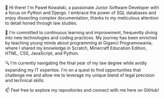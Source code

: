 👋 Hi there! I'm Paweł Kowalski, a passionate Junior Software Developer with a focus on Python and Django. I embrace the power of SQL databases and enjoy dissecting complex documentation, thanks to my meticulous attention to detail honed through law studies.

🌱 I'm committed to continuous learning and improvement, frequently diving into new technologies and coding practices. My journey has been enriched by teaching young minds about programming at Giganci Programowania, where I shared my knowledge in Scratch, Minecraft Education Edition, HTML, CSS, JavaScript, and Python.

🔍 I'm currently navigating the final year of my law degree while avidly expanding my IT expertise. I'm on a quest to find opportunities that challenge me and allow me to leverage my unique blend of legal precision and technical skills.

📫 Feel free to explore my repositories and connect with me here on GitHub!

